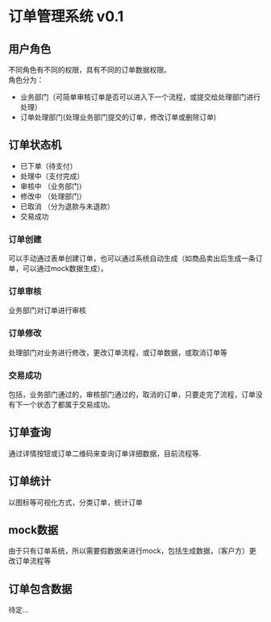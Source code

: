 # 订单管理系统 v0.1   

## 用户角色

不同角色有不同的权限，具有不同的订单数据权限。   
角色分为：   
* 业务部门（可简单审核订单是否可以进入下一个流程，或提交给处理部门进行处理）    
* 订单处理部门(处理业务部门提交的订单，修改订单或删除订单)     

## 订单状态机

* 已下单（待支付）    
* 处理中（支付完成）  
* 审核中 （业务部门）   
* 修改中 （处理部门）
* 已取消 （分为退款与未退款）     
* 交易成功     

### 订单创建   
可以手动通过表单创建订单，也可以通过系统自动生成（如商品卖出后生成一条订单，可以通过mock数据生成）。   


### 订单审核     

业务部门对订单进行审核  

### 订单修改   

处理部门对业务进行修改，更改订单流程，或订单数据，或取消订单等

### 交易成功  
包括，业务部门通过的，审核部门通过的，取消的订单，只要走完了流程，订单没有下一个状态了都属于交易成功。  

## 订单查询    

通过详情按钮或订单二维码来查询订单详细数据，目前流程等.      

## 订单统计     

以图标等可视化方式，分类订单，统计订单   

## mock数据  

由于只有订单系统，所以需要假数据来进行mock，包括生成数据，（客户方）更改订单流程等   




## 订单包含数据   
待定...


